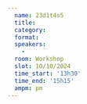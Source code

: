 ```yaml
---
  name: 23d1t4s5
  title: 
  category: 
  format: 
  speakers: 
    - 
  room: Workshop
  slot: 10/10/2024
  time_start: '13h30'
  time_end: '15h15'
  ampm: pm
---
```

